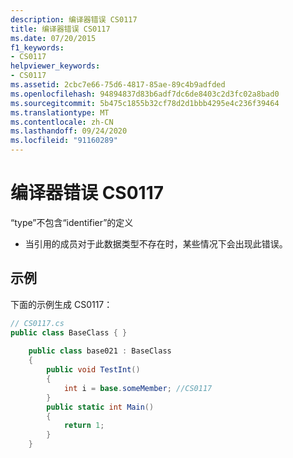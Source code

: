 ```yaml
---
description: 编译器错误 CS0117
title: 编译器错误 CS0117
ms.date: 07/20/2015
f1_keywords:
- CS0117
helpviewer_keywords:
- CS0117
ms.assetid: 2cbc7e66-75d6-4817-85ae-89c4b9adfded
ms.openlocfilehash: 94894837d83b6adf7dc6de8403c2d3fc02a8bad0
ms.sourcegitcommit: 5b475c1855b32cf78d2d1bbb4295e4c236f39464
ms.translationtype: MT
ms.contentlocale: zh-CN
ms.lasthandoff: 09/24/2020
ms.locfileid: "91160289"
---
```

# <a name="compiler-error-cs0117"></a>编译器错误 CS0117

“type”不包含“identifier”的定义  
  
- 当引用的成员对于此数据类型不存在时，某些情况下会出现此错误。  
  
## <a name="example"></a>示例  

 下面的示例生成 CS0117：  
  
```csharp  
// CS0117.cs  
public class BaseClass { }  
  
    public class base021 : BaseClass  
    {  
        public void TestInt()  
        {  
            int i = base.someMember; //CS0117  
        }  
        public static int Main()  
        {  
            return 1;  
        }  
    }  
```
